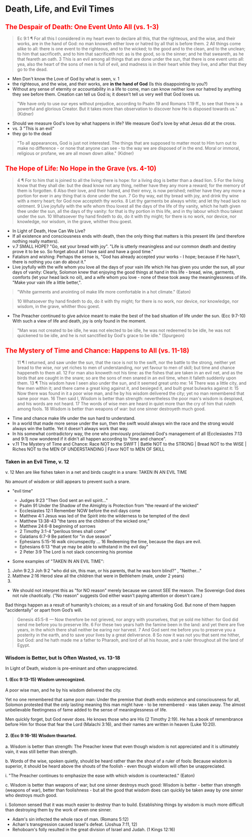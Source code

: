 <style>h2 {color: red; font-weight: bold;} body {max-width: 800px;}</style>

# Death, Life, and Evil Times

<!-- ############################### -->
## The Despair of Death: One Event Unto All (vs. 1-3)

> Ec 9:1 ¶ For all this I considered in my heart even to declare all this, that the righteous, and the wise, and their works, are in the hand of God: no man knoweth either love or hatred by all that is before them. 2 All things come alike to all: there is one event to the righteous, and to the wicked; to the good and to the clean, and to the unclean; to him that sacrificeth, and to him that sacrificeth not: as is the good, so is the sinner; and he that sweareth, as he that feareth an oath. 3 This is an evil among all things that are done under the sun, that there is one event unto all: yea, also the heart of the sons of men is full of evil, and madness is in their heart while they live, and after that they go to the dead.

- Men Don't know the Love of God by what is seen, v. 1
- the righteous, and the wise, and their works, are **in the hand of God** (Is this disappointing to you?)
- Without any sense of eternity or accountability in a life to come, man can know neither love nor hatred by anything they see before them. Creation can tell us God is; it doesn't tell us very well that God loves us.

> "We have only to use our eyes without prejudice, according to Psalm 19 and Romans 1:19 ff., to see that there is a powerful and glorious Creator. But it takes more than observation to discover how He is disposed towards us." (Kidner)

- Should we measure God's love by what happens in life? We measure God's love by what Jesus did at the cross.
- vs. 3 "This is an evil"
- they go to the dead

> "To all appearances, God is just not interested. The things that are supposed to matter most to Him turn out to make no difference - or none that anyone can see - to the way we are disposed of in the end. Moral or immoral, religious or profane, we are all mown down alike." (Kidner)

<!-- ############################### -->
## The Hope of Life: No Hope in the Grave (vs. 4-10)

> 4 ¶ For to him that is joined to all the living there is hope: for a living dog is better than a dead lion. 5 For the living know that they shall die: but the dead know not any thing, neither have they any more a reward; for the memory of them is forgotten. 6 Also their love, and their hatred, and their envy, is now perished; neither have they any more a portion for ever in any thing that is done under the sun. 7 Go thy way, eat thy bread with joy, and drink thy wine with a merry heart; for God now accepteth thy works. 8 Let thy garments be always white; and let thy head lack no ointment. 9 Live joyfully with the wife whom thou lovest all the days of the life of thy vanity, which he hath given thee under the sun, all the days of thy vanity: for that is thy portion in this life, and in thy labour which thou takest under the sun. 10 Whatsoever thy hand findeth to do, do it with thy might; for there is no work, nor device, nor knowledge, nor wisdom, in the grave, whither thou goest.

- In Light of Death, How Can We Live?
- If all existence and consciousness ends with death, then the only thing that matters is this present life (and therefore nothing really matters).
- v.7 SMALL HOPE? "Go, eat your bread with joy". "Life is utterly meaningless and our common death and destiny prove it to be so. So forget about all I have said and have a good time."
- Fatalism and wishing: Perhaps the sense is, "God has already accepted your works - I hope; because if He hasn't, there is nothing you can do about it."
- Live joyfully with the wife whom you love all the days of your vain life which He has given you under the sun, all your days of vanity: Clearly, Solomon knew that enjoying the good things at hand in this life - bread, wine, garments, comforts (let your head lack no oil), and a wife whom you love - none of these took away the meaninglessness of life. "Make your vain life a little better,".

> "White garments and anointing oil make life more comfortable in a hot climate." (Eaton)

> 10 Whatsoever thy hand findeth to do, do it with thy might; for there is no work, nor device, nor knowledge, nor wisdom, in the grave, whither thou goest.

- The Preacher continued to give advice meant to make the best of the bad situation of life under the sun. (Ecc 9:7-10) With such a view of life and death, joy is only found in the moment.

> "Man was not created to be idle, he was not elected to be idle, he was not redeemed to be idle, he was not quickened to be idle, and he is not sanctified by God's grace to be idle." (Spurgeon)

<!-- ############################### -->
## The Mystery of Time and Chance: Happens to All (vs. 11-18)

> 11 ¶ I returned, and saw under the sun, that the race is not to the swift, nor the battle to the strong, neither yet bread to the wise, nor yet riches to men of understanding, nor yet favour to men of skill; but time and chance happeneth to them all. 12 For man also knoweth not his time: as the fishes that are taken in an evil net, and as the birds that are caught in the snare; so are the sons of men snared in an evil time, when it falleth suddenly upon them. 13 ¶ This wisdom have I seen also under the sun, and it seemed great unto me: 14 There was a little city, and few men within it; and there came a great king against it, and besieged it, and built great bulwarks against it: 15 Now there was found in it a poor wise man, and he by his wisdom delivered the city; yet no man remembered that same poor man. 16 Then said I, Wisdom is better than strength: nevertheless the poor man's wisdom is despised, and his words are not heard. 17 The words of wise men are heard in quiet more than the cry of him that ruleth among fools. 18 Wisdom is better than weapons of war: but one sinner destroyeth much good.

- Time and chance make life under the sun hard to understand.
- In a world that made more sense under the sun, then the swift would always win the race and the strong would always win the battle. Yet it doesn't always work that way.
- In his somewhat contradictory way, the one who previously proclaimed God's management of all (Ecclesiastes 7:13 and 9:1) now wondered if it didn't all happen according to "time and chance".
- v.11 The Mystery of Time and Chance: Race NOT to the SWIFT | Battle NOT to the STRONG | Bread NOT to the WISE | Riches NOT to the MEN OF UNDERSTANDING | Favor NOT to MEN OF SKILL

### Taken in an Evil Time, v. 12

v. 12 Men are like fishes taken in a net and birds caught in a snare: TAKEN IN AN EVIL TIME

No amount of wisdom or skill appears to prevent such a snare.

- "evil time"
	- Judges 9:23 "Then God sent an evil spirit..."
	- Psalm 91 Under the Shadow of the Almighty is Protection from "the reward of the wicked" 
	- Ecclesiastes 12:1 Remember NOW before the evil days come
	- Matthew 4:1 Jesus was led of the Spirit into the wilderness to be tempted of the devil
	- Matthew 13:38-43 "the tares are the children of the wicked one;"
	- Matthew 24:6-8 beginning of sorrows
	- 2 Timothy 3:1-4 "perilous times shall come"
	- Galatians 6:7-9 Be patient for "in due season"
	- Ephesians 5:15-16 walk circumspectly ... 16 Redeeming the time, because the days are evil.
	- Ephesians 6:13 "that ye may be able to withstand in the evil day"
	- 2 Peter 3:9 The Lord is not slack concerning his promise

- Some examples of "TAKEN IN AN EVIL TIME":

1. John 9:2,3 Joh 9:2 "who did sin, this man, or his parents, that he was born blind?" , "Neither..."
2. Matthew 2:16 Herod slew all the children that were in Bethlehem (male, under 2 years)
3. 

- We should not interpret this as "for NO reason" merely because we cannot SEE the reason. The Sovereign God does not rule chaotically. ("No reason" suggests God either wasn't paying attention or doesn't care.)

Bad things happen as a result of humanity’s choices; as a result of sin and forsaking God. But none of them happen “accidentally” or apart from God’s will.

> Genesis 45:5-8 &mdash; Now therefore be not grieved, nor angry with yourselves, that ye sold me hither: for God did send me before you to preserve life. 6 For these two years hath the famine been in the land: and yet there are five years, in the which there shall neither be earing nor harvest. 7 And God sent me before you to preserve you a posterity in the earth, and to save your lives by a great deliverance.  8 So now it was not you that sent me hither, but God: and he hath made me a father to Pharaoh, and lord of all his house, and a ruler throughout all the land of Egypt.

### Wisdom is Better, but Is Often Wasted, vs. 13-18

In Light of Death, wisdom is pre-eminant and often unappreciated.

#### 1. (Ecc 9:13-15) Wisdom unrecognized.

A poor wise man, and he by his wisdom delivered the city.

Yet no one remembered that same poor man: Under the premise that death ends existence and consciousness for all, Solomon protested that the only lasting meaning this man might have - to be remembered - was taken away. The almost unbelievable fleetingness of fame added to the sense of meaninglessness of life.

Men quickly forget, but God never does. He knows those who are His (2 Timothy 2:19). He has a book of remembrance before Him for those that fear the Lord (Malachi 3:16), and their names are written in heaven (Luke 10:20).

#### 2. (Ecc 9:16-18) Wisdom thwarted.

a. Wisdom is better than strength: The Preacher knew that even though wisdom is not appreciated and it is ultimately vain, it was still better than strength.

b. Words of the wise, spoken quietly, should be heard rather than the shout of a ruler of fools: Because wisdom is superior, it should be heard above the shouts of the foolish - even though wisdom will often be unappreciated.

i. "The Preacher continues to emphasize the ease with which wisdom is counteracted." (Eaton)

c. Wisdom is better than weapons of war; but one sinner destroys much good: Wisdom is better - better than strength (weapons of war), better than foolishness - but all the good that wisdom does can quickly be taken away by one sinner who destroys much good.

i. Solomon sensed that it was much easier to destroy than to build. Establishing things by wisdom is much more difficult than destroying them by the work of even one sinner.

- Adam's sin infected the whole race of man. (Romans 5:12)
- Achan's transgression caused Israel's defeat. (Joshua 7:11, 12)
- Rehoboam's folly resulted in the great division of Israel and Judah. (1 Kings 12:16)

<!--
# Chapter 10 (Various wise sayings, the contrast between wisdom and folly)

# Chapter 11 (Benevolences and advice to the young.)

# Chapter 12 (Description of old age, conclusion concerning the highest duty of man.)
-->